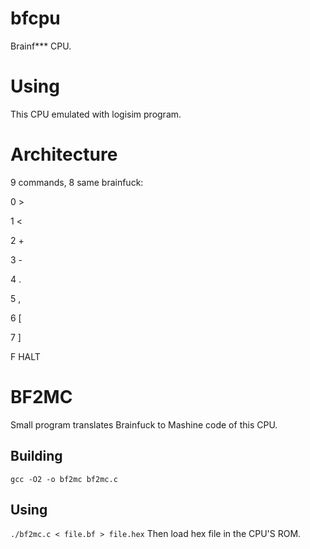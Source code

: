 # bfcpu
Brainf*** CPU.
# Using
This CPU emulated with logisim program.
# Architecture
9 commands, 8 same brainfuck:

0      >

1      <

2      +

3      -

4      .

5      ,

6      [

7      ]

F   HALT
# BF2MC
Small program translates Brainfuck to Mashine code of this CPU.
## Building
`gcc -O2 -o bf2mc bf2mc.c`
## Using
`./bf2mc.c < file.bf > file.hex`
Then load hex file in the CPU'S ROM.
